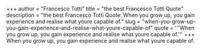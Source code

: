 +++
author = "Francesco Totti"
title = "the best Francesco Totti Quote"
description = "the best Francesco Totti Quote: When you grow up, you gain experience and realise what youre capable of."
slug = "when-you-grow-up-you-gain-experience-and-realise-what-youre-capable-of"
quote = '''When you grow up, you gain experience and realise what youre capable of.'''
+++
When you grow up, you gain experience and realise what youre capable of.

